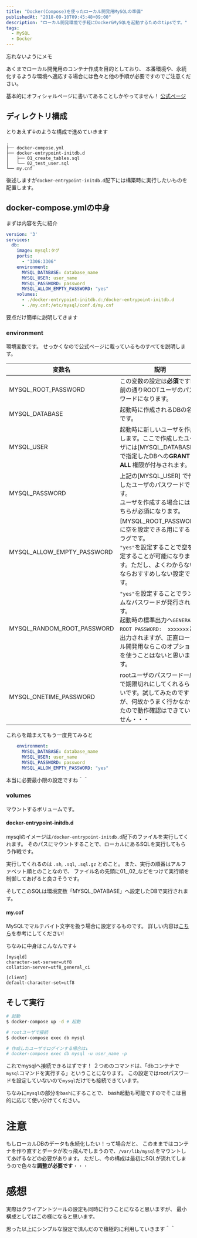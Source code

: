 ```yaml
---
title: "Docker(Compose)を使ったローカル開発用MySQLの準備"
publishedAt: "2018-09-10T09:45:48+09:00"
description: "ローカル開発環境で手軽にDocker&MySQLを起動するためのtipsです。"
tags:
  - MySQL
  - Docker
---
```


忘れないようにメモ

あくまでローカル開発用のコンテナ作成を目的としており、
本番環境や、永続化するような環境へ適応する場合には色々と他の手順が必要ですのでご注意ください。

基本的にオフィシャルページに書いてあることしかやってません！
[公式ページ](https://hub.docker.com/_/mysql/)

## ディレクトリ構成

とりあえず↓のような構成で進めていきます

```
.
├── docker-compose.yml
├── docker-entrypoint-initdb.d
│   ├── 01_create_tables.sql
│   └── 02_test_user.sql
└── my.cnf
```

後述しますが`docker-entrypoint-initdb.d`配下には構築時に実行したいものを配置します。

## docker-compose.ymlの中身
まずは内容を先に紹介

```yaml
version: '3'
services:
  db:
    image: mysql:タグ
    ports:
      - "3306:3306"
    environment:
      MYSQL_DATABASE: database_name
      MYSQL_USER: user_name
      MYSQL_PASSWORD: password
      MYSQL_ALLOW_EMPTY_PASSWORD: "yes"
    volumes:
      - ./docker-entrypoint-initdb.d:/docker-entrypoint-initdb.d
      - ./my.cnf:/etc/mysql/conf.d/my.cnf
```

要点だけ簡単に説明してきます

### environment
環境変数です。
せっかくなので公式ページに載っているものすべてを説明します。

|変数名|説明|
|---|---|
|MYSQL_ROOT_PASSWORD| この変数の設定は**必須**です!名前の通りROOTユーザのパスワードになります。 |
|MYSQL_DATABASE| 起動時に作成されるDBの名前です。|
|MYSQL_USER| 起動時に新しいユーザを作成します。ここで作成したユーザには[MYSQL_DATABASE] で指定したDBへの**GRANT ALL** 権限が付与されます。|
|MYSQL_PASSWORD|上記の[MYSQL_USER] で作成したユーザのパスワードです。<br>ユーザを作成する場合にはこちらが必須になります。|
|MYSQL_ALLOW_EMPTY_PASSWORD|[MYSQL_ROOT_PASSWORD] に空を設定できる用にするフラグです。<br>`"yes"`を設定することで空を設定することが可能になります。ただし、よくわからないならおすすめしない設定です。|
|MYSQL_RANDOM_ROOT_PASSWORD|`"yes"`を設定することでランダムなパスワードが発行されます。<br>起動時の標準出力へ`GENERATED ROOT PASSWORD:  xxxxxxx`と出力されますが、正直ローカル開発用ならこのオプションを使うことはないと思います。|
|MYSQL_ONETIME_PASSWORD|rootユーザのパスワード一度で期限切れにしてくれるらしいです。試してみたのですが、何故かうまく行かなかったので動作確認はできていません・・・ |

これらを踏まえてもう一度見てみると

```yaml
    environment:
      MYSQL_DATABASE: database_name
      MYSQL_USER: user_name
      MYSQL_PASSWORD: password
      MYSQL_ALLOW_EMPTY_PASSWORD: "yes"
```

本当に必要最小限の設定ですね＾＾

### volumes
マウントするボリュームです。

#### docker-entrypoint-initdb.d
mysqlのイメージは`/docker-entrypoint-initdb.d`配下のファイルを実行してくれます。
そのパスにマウントすることで、ローカルにあるSQLを実行してもらう作戦です。

実行してくれるのは  `.sh`, `.sql`, `.sql.gz` とのこと。
また、実行の順番はアルファベット順とのことなので、
ファイル名の先頭に01_,02_などをつけて実行順を制御してあげると良さそうです。

そしてこのSQLは環境変数「MYSQL_DATABASE」へ設定したDBで実行されます。

#### my.cof
MySQLでマルチバイト文字を扱う場合に設定するものです。
詳しい内容は[こちら](https://qiita.com/luccafort/items/0553c589dcc6459746bc)を参考にしてください!

ちなみに中身はこんなんです↓

```
[mysqld]
character-set-server=utf8
collation-server=utf8_general_ci

[client]
default-character-set=utf8
```

## そして実行
```bash
# 起動
$ docker-compose up -d # 起動

# rootユーザで接続
$ docker-compose exec db mysql

# 作成したユーザでログインする場合は↓
# docker-compose exec db mysql -u user_name -p

```

これでmysqlへ接続できるはずです！
２つめのコマンドは、「dbコンテナで`mysql`コマンドを実行する」ということになります。
この設定ではrootパスワードを設定していないので`mysql`だけでも接続できています。

ちなみに`mysql`の部分を`bash`にすることで、
bash起動も可能ですのでそこは目的に応じて使い分けてください。

# 注意
もしローカルDBのデータも永続化したい！って場合だと、
このままではコンテナを作り直すとデータが吹っ飛んでしまうので、`/var/lib/mysql`をマウントしてあげるなどの必要があります。
ただし、今の構成は最初にSQLが流れてしまうので色々な**調整が必要です**・・・

# 感想
実際はクライアントツールの設定も同時に行うことになると思いますが、
最小構成としてはこの様になると思います。

思った以上にシンプルな設定で済んだので積極的に利用していきます＾＾
